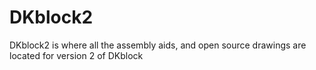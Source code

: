 # DKblock2
DKblock2 is where all the assembly aids, and open source drawings are located for version 2 of DKblock
